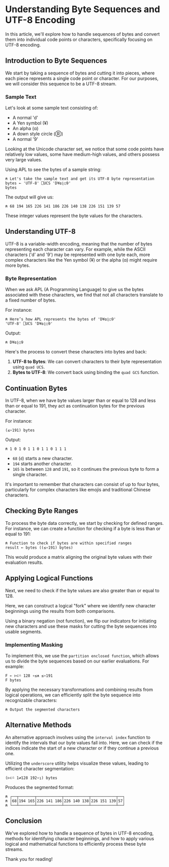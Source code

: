 
# Understanding Byte Sequences and UTF-8 Encoding

In this article, we'll explore how to handle sequences of bytes and convert them into individual code points or characters, specifically focusing on UTF-8 encoding.

## Introduction to Byte Sequences

We start by taking a sequence of bytes and cutting it into pieces, where each piece represents a single code point or character. For our purposes, we will consider this sequence to be a UTF-8 stream.

### Sample Text

Let's look at some sample text consisting of:

- A normal 'd'
- A Yen symbol (¥)
- An alpha (α)
- A down style circle (Ⓡ)
- A normal '9'

Looking at the Unicode character set, we notice that some code points have relatively low values, some have medium-high values, and others possess very large values.

Using APL to see the bytes of a sample string:
```apl
⍝ Let's take the sample text and get its UTF-8 byte representation
bytes ← 'UTF-8' ⎕UCS 'D¥⍺⌊○9'
bytes
```
The output will give us:
```apl
⍝ 68 194 165 226 141 186 226 140 138 226 151 139 57
```
These integer values represent the byte values for the characters.

## Understanding UTF-8

UTF-8 is a variable-width encoding, meaning that the number of bytes representing each character can vary. For example, while the ASCII characters ('d' and '9') may be represented with one byte each, more complex characters like the Yen symbol (¥) or the alpha (α) might require more bytes.

### Byte Representation

When we ask APL (A Programming Language) to give us the bytes associated with these characters, we find that not all characters translate to a fixed number of bytes. 

For instance:
```apl
⍝ Here’s how APL represents the bytes of 'D¥⍺⌊○9'
'UTF-8' ⎕UCS 'D¥⍺⌊○9'
```
Output:
```apl
⍝ D¥⍺⌊○9
```

Here's the process to convert these characters into bytes and back:

1. **UTF-8 to Bytes**: We can convert characters to their byte representation using `quad UCS`.
2. **Bytes to UTF-8**: We convert back using binding the `quad GCS` function.

## Continuation Bytes

In UTF-8, when we have byte values larger than or equal to 128 and less than or equal to 191, they act as continuation bytes for the previous character. 

For instance:
```apl
(≤∘191) bytes 
```
Output:
```apl
⍝ 1 0 1 0 1 1 0 1 1 0 1 1 1
```
- `68` (`d`) starts a new character.
- `194` starts another character.
- `165` is between `128` and `191`, so it continues the previous byte to form a single character.

It's important to remember that characters can consist of up to four bytes, particularly for complex characters like emojis and traditional Chinese characters.

## Checking Byte Ranges

To process the byte data correctly, we start by checking for defined ranges. For instance, we can create a function for checking if a byte is less than or equal to 191:
```apl
⍝ Function to check if bytes are within specified ranges
result ← bytes ((≤∘191) bytes)
```
This would produce a matrix aligning the original byte values with their evaluation results.

## Applying Logical Functions

Next, we need to check if the byte values are also greater than or equal to 128. 

Here, we can construct a logical "fork" where we identify new character beginnings using the results from both comparisons. 

Using a binary negation (not function), we flip our indicators for initiating new characters and use these masks for cutting the byte sequences into usable segments.

### Implementing Masking

To implement this, we use the `partition enclosed function`, which allows us to divide the byte sequences based on our earlier evaluations. For example:
```apl
F ← ⊢⊂⍨ 128 ∘≤⍲ ≤∘191
F bytes
```

By applying the necessary transformations and combining results from logical operations, we can efficiently split the byte sequence into recognizable characters:
```apl
⍝ Output the segmented characters
```

## Alternative Methods

An alternative approach involves using the `interval index` function to identify the intervals that our byte values fall into. Here, we can check if the indices indicate the start of a new character or if they continue a previous one.

Utilizing the `underscore` utility helps visualize these values, leading to efficient character segmentation:
```apl
(⊢⊂⍨ 1≠128 192∘⍸) bytes
```
Produces the segmented format:
```apl
⍝ ┌──┬───────┬───────────┬───────────┬───────────┬──┐
⍝ │68│194 165│226 141 186│226 140 138│226 151 139│57│
⍝ └──┴───────┴───────────┴───────────┴───────────┴──┘
```

## Conclusion

We've explored how to handle a sequence of bytes in UTF-8 encoding, methods for identifying character beginnings, and how to apply various logical and mathematical functions to efficiently process these byte streams.

Thank you for reading!
